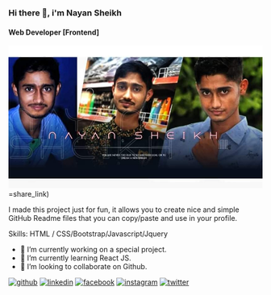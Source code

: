 ### Hi there 👋, i'm **Nayan Sheikh**
#### Web Developer [Frontend]
![Web Developer [Frontend]](https://github.com/nayansheikh111/nayansheikh111/blob/main/banar.jpg)=share_link)

I made this project just for fun, it allows you to create nice and simple GitHub Readme files that you can copy/paste and use in your profile.

Skills: HTML / CSS/Bootstrap/Javascript/Jquery

- 🔭 I’m currently working on a special project. 
- 🌱 I’m currently learning React JS. 
- 👯 I’m looking to collaborate on Github. 


[<img src='https://cdn.jsdelivr.net/npm/simple-icons@3.0.1/icons/github.svg' alt='github' height='40'>](https://github.com/https://github.com/nayansheikh111)  [<img src='https://cdn.jsdelivr.net/npm/simple-icons@3.0.1/icons/linkedin.svg' alt='linkedin' height='40'>](https://www.linkedin.com/in/https://www.linkedin.com/in/nayansheikh//)  [<img src='https://cdn.jsdelivr.net/npm/simple-icons@3.0.1/icons/facebook.svg' alt='facebook' height='40'>](https://www.facebook.com/https://www.facebook.com/nayansheikhbd)  [<img src='https://cdn.jsdelivr.net/npm/simple-icons@3.0.1/icons/instagram.svg' alt='instagram' height='40'>](https://www.instagram.com/https://www.instagram.com/nayansheikhbd//)  [<img src='https://cdn.jsdelivr.net/npm/simple-icons@3.0.1/icons/twitter.svg' alt='twitter' height='40'>](https://twitter.com/https://twitter.com/nayansheikhbd)  


